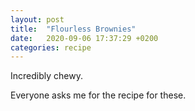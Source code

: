 ```yaml
---
layout: post
title:  "Flourless Brownies"
date:   2020-09-06 17:37:29 +0200
categories: recipe
---
```

Incredibly chewy.

Everyone asks me for the recipe for these.
